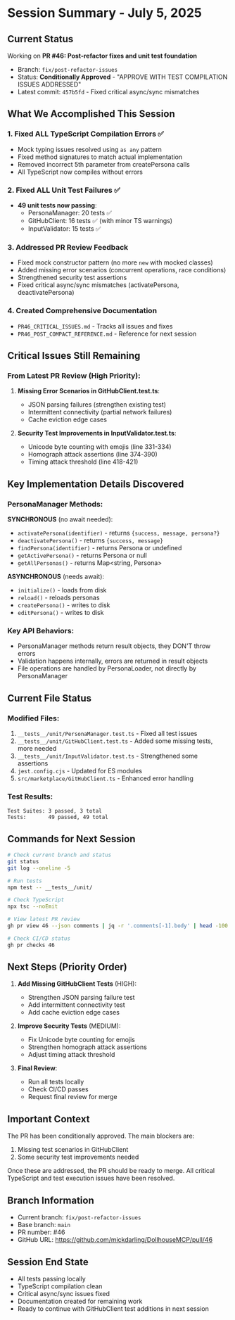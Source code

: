 # Session Summary - July 5, 2025

## Current Status
Working on **PR #46: Post-refactor fixes and unit test foundation**
- Branch: `fix/post-refactor-issues`
- Status: **Conditionally Approved** - "APPROVE WITH TEST COMPILATION ISSUES ADDRESSED"
- Latest commit: `457b5fd` - Fixed critical async/sync mismatches

## What We Accomplished This Session

### 1. Fixed ALL TypeScript Compilation Errors ✅
- Mock typing issues resolved using `as any` pattern
- Fixed method signatures to match actual implementation
- Removed incorrect 5th parameter from createPersona calls
- All TypeScript now compiles without errors

### 2. Fixed ALL Unit Test Failures ✅
- **49 unit tests now passing**:
  - PersonaManager: 20 tests ✅
  - GitHubClient: 16 tests ✅ (with minor TS warnings)
  - InputValidator: 15 tests ✅

### 3. Addressed PR Review Feedback
- Fixed mock constructor pattern (no more `new` with mocked classes)
- Added missing error scenarios (concurrent operations, race conditions)
- Strengthened security test assertions
- Fixed critical async/sync mismatches (activatePersona, deactivatePersona)

### 4. Created Comprehensive Documentation
- `PR46_CRITICAL_ISSUES.md` - Tracks all issues and fixes
- `PR46_POST_COMPACT_REFERENCE.md` - Reference for next session

## Critical Issues Still Remaining

### From Latest PR Review (High Priority):
1. **Missing Error Scenarios in GitHubClient.test.ts**:
   - JSON parsing failures (strengthen existing test)
   - Intermittent connectivity (partial network failures)
   - Cache eviction edge cases

2. **Security Test Improvements in InputValidator.test.ts**:
   - Unicode byte counting with emojis (line 331-334)
   - Homograph attack assertions (line 374-390)
   - Timing attack threshold (line 418-421)

## Key Implementation Details Discovered

### PersonaManager Methods:
**SYNCHRONOUS** (no await needed):
- `activatePersona(identifier)` - returns `{success, message, persona?}`
- `deactivatePersona()` - returns `{success, message}`
- `findPersona(identifier)` - returns Persona or undefined
- `getActivePersona()` - returns Persona or null
- `getAllPersonas()` - returns Map<string, Persona>

**ASYNCHRONOUS** (needs await):
- `initialize()` - loads from disk
- `reload()` - reloads personas
- `createPersona()` - writes to disk
- `editPersona()` - writes to disk

### Key API Behaviors:
- PersonaManager methods return result objects, they DON'T throw errors
- Validation happens internally, errors are returned in result objects
- File operations are handled by PersonaLoader, not directly by PersonaManager

## Current File Status

### Modified Files:
1. `__tests__/unit/PersonaManager.test.ts` - Fixed all test issues
2. `__tests__/unit/GitHubClient.test.ts` - Added some missing tests, more needed
3. `__tests__/unit/InputValidator.test.ts` - Strengthened some assertions
4. `jest.config.cjs` - Updated for ES modules
5. `src/marketplace/GitHubClient.ts` - Enhanced error handling

### Test Results:
```
Test Suites: 3 passed, 3 total
Tests:       49 passed, 49 total
```

## Commands for Next Session

```bash
# Check current branch and status
git status
git log --oneline -5

# Run tests
npm test -- __tests__/unit/

# Check TypeScript
npx tsc --noEmit

# View latest PR review
gh pr view 46 --json comments | jq -r '.comments[-1].body' | head -100

# Check CI/CD status
gh pr checks 46
```

## Next Steps (Priority Order)

1. **Add Missing GitHubClient Tests** (HIGH):
   - Strengthen JSON parsing failure test
   - Add intermittent connectivity test
   - Add cache eviction edge cases

2. **Improve Security Tests** (MEDIUM):
   - Fix Unicode byte counting for emojis
   - Strengthen homograph attack assertions
   - Adjust timing attack threshold

3. **Final Review**:
   - Run all tests locally
   - Check CI/CD passes
   - Request final review for merge

## Important Context

The PR has been conditionally approved. The main blockers are:
1. Missing test scenarios in GitHubClient
2. Some security test improvements needed

Once these are addressed, the PR should be ready to merge. All critical TypeScript and test execution issues have been resolved.

## Branch Information
- Current branch: `fix/post-refactor-issues`
- Base branch: `main`
- PR number: #46
- GitHub URL: https://github.com/mickdarling/DollhouseMCP/pull/46

## Session End State
- All tests passing locally
- TypeScript compilation clean
- Critical async/sync issues fixed
- Documentation created for remaining work
- Ready to continue with GitHubClient test additions in next session